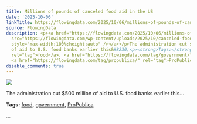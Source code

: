 ```yaml
---
title: Millions of pounds of canceled food aid in the US
date: '2025-10-06'
linkTitle: https://flowingdata.com/2025/10/06/millions-of-pounds-of-canceled-food-aid-in-the-us/
source: FlowingData
description: <p><a href="https://flowingdata.com/2025/10/06/millions-of-pounds-of-canceled-food-aid-in-the-us/"><img
  src="https://flowingdata.com/wp-content/uploads/2025/10/canceled-food-aid-750x588.png"
  style="max-width:100%;height:auto" /></a></p>The administration cut $500 million
  of aid to U.S. food banks earlier this&#8230;<p><strong>Tags:</strong> <a href="https://flowingdata.com/tag/food/"
  rel="tag">food</a>, <a href="https://flowingdata.com/tag/government/" rel="tag">government</a>,
  <a href="https://flowingdata.com/tag/propublica/" rel="tag">ProPublica</a></p> ...
disable_comments: true
---
```

<p><a href="https://flowingdata.com/2025/10/06/millions-of-pounds-of-canceled-food-aid-in-the-us/"><img src="https://flowingdata.com/wp-content/uploads/2025/10/canceled-food-aid-750x588.png" style="max-width:100%;height:auto" /></a></p>The administration cut $500 million of aid to U.S. food banks earlier this&#8230;<p><strong>Tags:</strong> <a href="https://flowingdata.com/tag/food/" rel="tag">food</a>, <a href="https://flowingdata.com/tag/government/" rel="tag">government</a>, <a href="https://flowingdata.com/tag/propublica/" rel="tag">ProPublica</a></p> ...